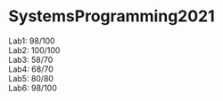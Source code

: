 # SystemsProgramming2021

Lab1: 98/100  
Lab2: 100/100  
Lab3: 58/70  
Lab4: 68/70  
Lab5: 80/80  
Lab6: 98/100  
